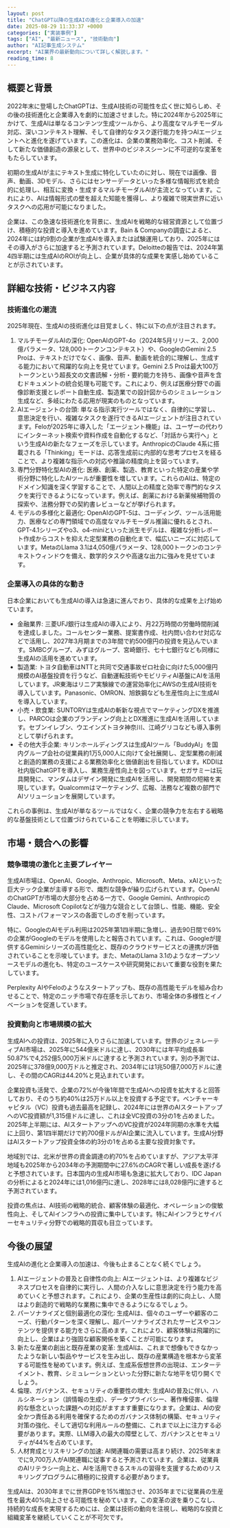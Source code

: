 ```yaml
---
layout: post
title: "ChatGPT以降の生成AIの進化と企業導入の加速"
date: 2025-08-29 11:33:37 +0000
categories: ["実装事例"]
tags: ["AI", "最新ニュース", "技術動向"]
author: "AI記事生成システム"
excerpt: "AI業界の最新動向について詳しく解説します。"
reading_time: 8
---
```


## 概要と背景

2022年末に登場したChatGPTは、生成AI技術の可能性を広く世に知らしめ、その後の技術進化と企業導入を劇的に加速させました。特に2024年から2025年にかけて、生成AIは単なるコンテンツ生成ツールから、より高度なマルチモーダル対応、深いコンテキスト理解、そして自律的なタスク遂行能力を持つAIエージェントへと進化を遂げています。この進化は、企業の業務効率化、コスト削減、そして新たな価値創造の源泉として、世界中のビジネスシーンに不可逆的な変革をもたらしています。

初期の生成AIが主にテキスト生成に特化していたのに対し、現在では画像、音声、動画、3Dモデル、さらにはセンサーデータといった多様な情報形式を統合的に処理し、相互に変換・生成するマルチモーダルAIが主流となっています。これにより、AIは情報形式の壁を超えた知能を獲得し、より複雑で現実世界に近いタスクへの応用が可能になりました。

企業は、この急速な技術進化を背景に、生成AIを戦略的な経営資源として位置づけ、積極的な投資と導入を進めています。Bain & Companyの調査によると、2024年には約9割の企業が生成AIを導入または試験運用しており、2025年にはその導入がさらに加速すると予測されています。Deloitteの報告では、2024年第4四半期には生成AIのROIが向上し、企業が具体的な成果を実感し始めていることが示されています。

## 詳細な技術・ビジネス内容

### 技術進化の潮流

2025年現在、生成AIの技術進化は目覚ましく、特に以下の点が注目されます。

1.  マルチモーダルAIの深化: OpenAIのGPT-4o（2024年5月リリース、2,000億パラメータ、128,000トークンコンテキスト）や、GoogleのGemini 2.5 Proは、テキストだけでなく、画像、音声、動画を統合的に理解し、生成する能力において飛躍的な向上を見せています。Gemini 2.5 Proは最大100万トークンという超長文の文書読解・分析・要約能力を持ち、画像や音声を含むドキュメントの統合処理も可能です。これにより、例えば医療分野での画像診断支援とレポート自動生成、製造業での設計図からのシミュレーション生成など、多岐にわたる応用が現実のものとなっています。
2.  AIエージェントの台頭: 単なる指示実行ツールではなく、自律的に学習し、意思決定を行い、複雑なタスクを遂行できるAIエージェントが注目されています。Feloが2025年に導入した「エージェント機能」は、ユーザーの代わりにインターネット検索や資料作成を自動化するなど、「対話から実行へ」という生成AIの新たなフェーズを示しています。AnthropicのClaude 4系に搭載される「Thinking」モードは、応答生成前に内部的な思考プロセスを経ることで、より複雑な指示への対応や推論の精度向上を図っています。
3.  専門分野特化型AIの進化: 医療、創薬、製造、教育といった特定の産業や学術分野に特化したAIツールが重要性を増しています。これらのAIは、特定のドメイン知識を深く学習することで、人間以上の精度と効率で専門的なタスクを実行できるようになっています。例えば、創薬における新薬候補物質の探索や、法務分野での契約書レビューなどが挙げられます。
4.  モデルの多様化と最適化: OpenAIのGPT-5は、コーディング、ツール活用能力、医療などの専門領域での高度なマルチモーダル推論に優れるとされ、GPT-4.1シリーズやo3、o4-miniといった派生モデルは、複雑な分析レポート作成からコストを抑えた定型業務の自動化まで、幅広いニーズに対応しています。MetaのLlama 3.1は4,050億パラメータ、128,000トークンのコンテキストウィンドウを備え、数学的タスクや高速な出力に強みを見せています。

### 企業導入の具体的な動き

日本企業においても生成AIの導入は急速に進んでおり、具体的な成果を上げ始めています。

*   金融業界: 三菱UFJ銀行は生成AIの導入により、月22万時間の労働時間削減を達成しました。コールセンター業務、提案書作成、社内問い合わせ対応などで活用し、2027年3月期までの3年間で約500億円の投資を見込んでいます。SMBCグループ、みずほグループ、宮崎銀行、七十七銀行なども同様に生成AIの活用を進めています。
*   製造業: トヨタ自動車はNTTと共同で交通事故ゼロ社会に向けた5,000億円規模のAI基盤投資を行うなど、自動運転技術やモビリティAI基盤にAIを活用しています。JR東海はリニア実験線での運営効率化にAWSの生成AI技術を導入しています。Panasonic、OMRON、旭鉄鋼なども生産性向上に生成AIを導入しています。
*   小売・飲食業: SUNTORYは生成AIの斬新な視点でマーケティングDXを推進し、PARCOは企業のブランディング向上とDX推進に生成AIを活用しています。セブンイレブン、ウエインズトヨタ神奈川、江崎グリコなども導入事例として挙げられます。
*   その他大手企業: キリンホールディングスは生成AIツール「BuddyAI」を国内グループ会社の従業員約1万5,000人に向けて全社展開し、定型業務の削減と創造的業務の支援による業務効率化と価値創出を目指しています。KDDIは社内版ChatGPTを導入し、業務生産性向上を図っています。セガサミーは玩具開発に、マンダムはデザイン開発に生成AIを活用し、開発期間の短縮を実現しています。Qualcommはマーケティング、広報、法務など複数の部門でAIソリューションを展開しています。

これらの事例は、生成AIが単なるツールではなく、企業の競争力を左右する戦略的な基盤技術として位置づけられていることを明確に示しています。

## 市場・競合への影響

### 競争環境の激化と主要プレイヤー

生成AI市場は、OpenAI、Google、Anthropic、Microsoft、Meta、xAIといった巨大テック企業が主導する形で、熾烈な競争が繰り広げられています。OpenAIのChatGPTが市場の大部分を占める一方で、Google Gemini、AnthropicのClaude、Microsoft Copilotなどが強力な競合として台頭し、性能、機能、安全性、コストパフォーマンスの各面でしのぎを削っています。

特に、GoogleのAIモデル利用は2025年第1四半期に急増し、過去90日間で69%の企業がGoogleのモデルを使用したと報告されています。これは、Googleが提供するGeminiシリーズの高性能化と、既存のクラウドサービスとの連携が評価されていることを示唆しています。また、MetaのLlama 3.1のようなオープンソースモデルの進化も、特定のユースケースや研究開発において重要な役割を果たしています。

Perplexity AIやFeloのようなスタートアップも、既存の高性能モデルを組み合わせることで、特定のニッチ市場で存在感を示しており、市場全体の多様性とイノベーションを促進しています。

### 投資動向と市場規模の拡大

生成AIへの投資は、2025年に入りさらに加速しています。世界のジェネレーティブAI市場は、2025年に544億米ドルに達し、2030年には年平均成長率50.87%で4,252億5,000万米ドルに達すると予測されています。別の予測では、2025年に378億9,000万ドルと推定され、2034年には1兆50億7,000万ドルに達し、その間のCAGRは44.20%と見込まれています。

企業投資も活発で、企業の72%が今後1年間で生成AIへの投資を拡大すると回答しており、そのうち約40%は25万ドル以上を投資する予定です。ベンチャーキャピタル（VC）投資も過去最高を記録し、2024年には世界のAIスタートアップへのVC投資額が1,315億ドルに達し、これは全VC投資の3分の1を占めました。2025年上半期には、AIスタートアップへのVC投資が2024年同期の水準を大幅に上回り、第1四半期だけで約700億ドルがAI企業に流入しています。生成AI分野はAIスタートアップ投資全体の約3分の1を占める主要な投資対象です。

地域別では、北米が世界の資金調達の約70%を占めていますが、アジア太平洋地域も2025年から2034年の予測期間中に27.6%のCAGRで著しい成長を遂げると予想されています。日本国内の生成AI市場も急速に拡大しており、IDC Japanの分析によると2024年には1,016億円に達し、2028年には8,028億円に達すると予測されています。

投資の焦点は、AI技術の戦略的統合、顧客体験の最適化、オペレーションの俊敏性向上、そしてAIインフラへの投資に集中しています。特にAIインフラとサイバーセキュリティ分野での戦略的買収も目立っています。

## 今後の展望

生成AIの進化と企業導入の加速は、今後も止まることなく続くでしょう。

1.  AIエージェントの普及と自律性の向上: AIエージェントは、より複雑なビジネスプロセスを自律的に実行し、人間の介入なしに意思決定を行う能力を高めていくと予想されます。これにより、企業の生産性は劇的に向上し、人間はより創造的で戦略的な業務に集中できるようになるでしょう。
2.  パーソナライズと個別最適化の深化: 生成AIは、個々のユーザーや顧客のニーズ、行動パターンを深く理解し、超パーソナライズされたサービスやコンテンツを提供する能力をさらに高めます。これにより、顧客体験は飛躍的に向上し、企業はより強固な顧客関係を築くことが可能になります。
3.  新たな産業の創出と既存産業の変革: 生成AIは、これまで想像もできなかったような新しい製品やサービスを生み出し、既存の産業構造を根本から変革する可能性を秘めています。例えば、生成系仮想世界の出現は、エンターテイメント、教育、シミュレーションといった分野に新たな地平を切り開くでしょう。
4.  倫理、ガバナンス、セキュリティの重要性の増大: 生成AIの普及に伴い、ハルシネーション（誤情報の生成）、データプライバシー、著作権侵害、倫理的な懸念といった課題への対応がますます重要になります。企業は、AIの安全かつ責任ある利用を確保するためのガバナンス体制の構築、セキュリティ対策の強化、そして適切な利用ルールの整備に、これまで以上に注力する必要があります。実際、LLM導入の最大の障壁として、ガバナンスとセキュリティが44%を占めています。
5.  人材育成とリスキリングの加速: AI関連職の需要は高まり続け、2025年末までに9,700万人がAI関連職に従事すると予測されています。企業は、従業員のAIリテラシー向上と、AIを活用できるスキルの習得を支援するためのリスキリングプログラムに積極的に投資する必要があります。

生成AIは、2030年までに世界GDPを15%増加させ、2035年までに従業員の生産性を最大40%向上させる可能性を秘めています。この変革の波を乗りこなし、持続的な成長を実現するためには、企業は技術の動向を注視し、戦略的な投資と組織変革を継続していくことが不可欠です。
